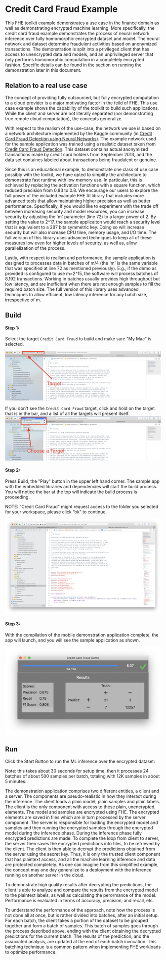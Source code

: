 # Credit Card Fraud Example

This FHE toolkit example demonstrates a use case in the finance domain as well as demonstrating encrypted machine learning. More specifically, the credit card fraud example demonstrates the process of neural network inference over fully homomorphic encrypted dataset and model. The neural network and dataset determine fraudulent activities based on anonymized transactions. The demonstration is split into a privileged client that has access to unencrypted data and models, and an unprivileged server that only performs homomorphic computation in a completely encrypted fashion. Specific details can be found in the section on running the demonstration later in this document. 


## Relation to a real use case

The concept of providing fully outsourced, but fully encrypted computation to a cloud provider is a major motivating factor in the feild of FHE. This use case example shows the capability of the toolklit to build such applications. While the client and server are not literally separated (nor demonstrating true remote cloud computation), the concepts generalize.  

With respect to the realism of the use-case, the network we use is based on a network architecture implemented by the Kaggle community (in [Credit Card Fraud Detection using Neural Networks](https://www.kaggle.com/omkarsabnis/credit-card-fraud-detection-using-neural-networks)). The example network used for the sample application was trained using a realistic dataset taken from [Credit Card Fraud Detection](https://www.kaggle.com/mlg-ulb/creditcardfraud?select=creditcard.csv). This dataset contains actual anonymized transactions made by credit card holders from September 2013, and the data set containes labeled about transactions being fraudulent or genuine.

Since this is an educational example, to demonstrate one class of use case possibly with the toolkit, we have opted to  simplify the architecture to demonstrate fast runtime with low memory use. In particular, this is achieved by replacing the activation functions with a square function, which reduced precision from 0.83 to 0.8. We encourage our users to explore the full power of the included example FHE AI library that includes more advanced tools that allow maintaining higher precision as well as better performance. Specifically, if you would like to experiment with the trade off between increasing security and model resources, you can increase security by adjusting the 'm' parameter (line 72) to a larger power of 2. By setting the value to 2^17, the sample applicaiton would reach a security level that is equivalent to a 287 bits symmetric key. Doing so will increase security but will also increase CPU time, memory usage, and I/O time. The full version of this library uses advanced techniques to keep all of these measures low even for higher levels of security, as well as, allow parallelization of the process.

Lastly, with respect to realism and performance, the sample application is designed to processes data in batches of m/4 (the 'm' is the same variable that was specified at line 72 as mentioned previously). E.g., if the demo as provided is configured to use m=2^15, the software will process batches of 8,192 transactions. Working in batches usually provides high throughput but low latency, and are inefficient when there are not enough samples to fill the required batch size. The full version of this library uses advanced techniques to allow efficient, low latency inference for any batch size, irrespective of m.


## Build

#### Step 1:
Select the target `Credit Card Fraud` to build and make sure "My Mac" is selected.

![Step one image](../Documentation/Images/Step%206_0_1.png?raw=true "Choosing a Target")

If you don't see the `Credit Card Fraud` target, click and hold on the target that is in the bar, and a list of all the targets will present itself.
![Step one.two image](../Documentation/Images/Step%206_1_1.png?raw=true "Choosing a Target")

#### Step 2: 
Press Build, the "Play" button in the upper left hand corner.  The sample app with the embedded libraries and dependencies will start the build process. You will notice the bar at the top will indicate the build process is proceeding.

NOTE: "Credit Card Fraud" might request access to the folder you selected for your workspace, please click “ok” to continue.

![Step seven image](../Documentation/Images/Step%207_1.png?raw=true "Click the play button to start the sample app")

#### Step 3:
With the compilation of the mobile demonstration application complete, the app will launch, and you will see the sample application as shown. 

![Step eight image](../Documentation/Images/Step%208_1.png?raw=true "Sample app Screenshots")

## Run

Click the Start Button to run the ML inference over the encrypted dataset:

Note: this takes about 30 seconds for setup time, then it processes 24 batches of about 500 samples per batch, totaling with 12K samples in about 5 minutes.    


The demonstration application comprises two different entities, a client and a server. The components are pseudo-realistic in how they interact during the inference. The client loads a plain model, plain samples and plain labels.
The client is the only component with access to these plain, unencrypted, elements. The model and samples are encrypted using FHE. The encrypted elements are saved in files which are in turn processed by the server component. The server is responsible for loading the encrypted model and samples and then running the encrypted samples through the encrypted model during the inference phase. During the inference phase fully encrypted predictions are made. To complete the loop from client to server, the server then saves the encrypted predictions into files, to be retrieved by the client. The client is then able to decrypt the predictions obtained from the server using the secret key. Thus, it is only the trusted client component that has plaintext access, and all the machine learning inference and data are protected completely. As one can imagine from this simplified example, the concept may one day generalize to a deployment with the inference running on another server in the cloud.  

To demonstrate high quality results after decrypting the predictions, the client is able to analyze and compare the results from the encrypted model to the plaintext labels, as well as calculating the perormance of the model. Performance is evaluated  in terms of accuracy, precision, and recall, etc.

To understand the performance of the approach, note how the process is not done all at once, but is rather divided into batches, after an initial setup. For each batch, the client takes a portion of the dataset to be grouped together and form a batch of samples. This batch of samples goes through the process described above, ending with the client obtaining the decrypted predictions for the current batch. The results of the prediction, and the associated analysis, are updated at the end of each batch invocation. This batching technique is a common pattern when implementing FHE workloads to optimize performance. 
